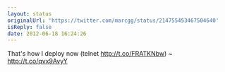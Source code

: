 ```yaml
---
layout: status
originalUrl: 'https://twitter.com/marcgg/status/214755453467504640'
isReply: false
date: 2012-06-18 16:24:26
---
```


That's how I deploy now (telnet http://t.co/FRATKNbw) ~ http://t.co/qvx9AvyY
